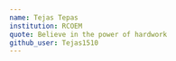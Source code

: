 ```yaml
---
name: Tejas Tepas
institution: RCOEM
quote: Believe in the power of hardwork
github_user: Tejas1510
---
```

